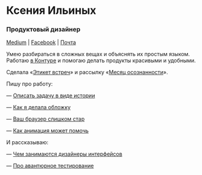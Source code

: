 # Ксения Ильиных
### Продуктовый дизайнер

[Medium](https://medium.com/@ksenia_ilinyh) | [Facebook](https://www.facebook.com/ksenia.ilinyh) | [Почта](mailto:ksenia.ilinyh@gmail.com)

Умею разбираться в сложных вещах и объяснять их простым языком. Работаю [в Контуре](https://kontur.ru/) и помогаю делать продукты красивыми и удобными. 

Сделала «[Этикет встреч](https://kseniailinyh.github.io/awesome-meetings-kontur/)» и рассылку «[Месяц осознанности](http://mindfulmonth.io/)». 

Пишу про работу: 

— [Описать задачу в виде истории](https://medium.com/designkontur/%D0%BE%D0%BF%D0%B8%D1%81%D0%B0%D1%82%D1%8C-%D0%B7%D0%B0%D0%B4%D0%B0%D1%87%D1%83-%D0%B2-%D0%B2%D0%B8%D0%B4%D0%B5-%D0%B8%D1%81%D1%82%D0%BE%D1%80%D0%B8%D0%B8-ca1f1d676536)

— [Как я делала обложку](https://medium.com/designkontur/%D0%BA%D0%B0%D0%BA-%D1%8F-%D0%B4%D0%B5%D0%BB%D0%B0%D0%BB%D0%B0-%D0%BE%D0%B1%D0%BB%D0%BE%D0%B6%D0%BA%D1%83-eb8d787f2c62)

— [Ваш браузер слишком стар](https://medium.com/designkontur/%D0%B2%D0%B0%D1%88-%D0%B1%D1%80%D0%B0%D1%83%D0%B7%D0%B5%D1%80-%D1%81%D0%BB%D0%B8%D1%88%D0%BA%D0%BE%D0%BC-%D1%81%D1%82%D0%B0%D1%80-295185fbee27)

— [Как анимация может помочь](https://medium.com/designkontur/%D0%BA%D0%B0%D0%BA-%D0%B0%D0%BD%D0%B8%D0%BC%D0%B0%D1%86%D0%B8%D1%8F-%D0%BC%D0%BE%D0%B6%D0%B5%D1%82-%D0%BF%D0%BE%D0%BC%D0%BE%D1%87%D1%8C-%D0%B2-%D0%BD%D0%B5%D0%BF%D0%BE%D0%BF%D1%83%D0%BB%D1%8F%D1%80%D0%BD%D0%BE%D0%B9-%D1%84%D0%B8%D1%87%D0%B5-8ca2048ce13e)

И рассказываю: 

— [Чем занимаются дизайнеры интерфейсов](https://www.youtube.com/watch?v=yoMbmE35Vw4)

— [Про авантюрное тестирование](https://www.youtube.com/watch?v=t_zKEjuiins)
